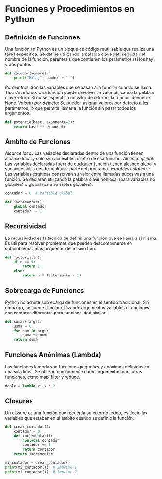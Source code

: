 # Funciones y Procedimientos en Python

## Definición de Funciones

Una función en Python es un bloque de código reutilizable que realiza una tarea específica. Se define utilizando la palabra clave def, seguida del nombre de la función, paréntesis que contienen los parámetros (si los hay) y dos puntos.

```py
def saludar(nombre):
    print("Hola,", nombre + "!")
```

_Parámetros:_ Son las variables que se pasan a la función cuando se llama.
_Tipo de retorno:_ Una función puede devolver un valor utilizando la palabra clave return. Si no se especifica un valor de retorno, la función devuelve None.
_Valores por defecto:_ Se pueden asignar valores por defecto a los parámetros, lo que permite llamar a la función sin pasar todos los argumentos.

```py
def potencia(base, exponente=2):
    return base ** exponente
```

## Ámbito de Funciones

_Alcance local:_ Las variables declaradas dentro de una función tienen alcance local y solo son accesibles dentro de esa función.
_Alcance global:_ Las variables declaradas fuera de cualquier función tienen alcance global y son accesibles desde cualquier parte del programa.
_Variables estáticas:_ Las variables estáticas conservan su valor entre llamadas sucesivas a una función. Se declaran utilizando la palabra clave nonlocal (para variables no globales) o global (para variables globales).

```py
contador = 0  # Variable global

def incrementar():
    global contador
    contador += 1
```

## Recursividad

La recursividad es la técnica de definir una función que se llama a sí misma. Es útil para resolver problemas que pueden descomponerse en subproblemas más pequeños del mismo tipo.

```py
def factorial(n):
    if n == 0:
        return 1
    else:
        return n * factorial(n - 1)
```

## Sobrecarga de Funciones

Python no admite sobrecarga de funciones en el sentido tradicional. Sin embargo, se puede simular utilizando argumentos variables o funciones con nombres diferentes pero funcionalidad similar.

```py
def sumar(*args):
    suma = 0
    for num in args:
        suma += num
    return suma
```

## Funciones Anónimas (Lambda)

Las funciones lambda son funciones pequeñas y anónimas definidas en una sola línea. Se utilizan comúnmente como argumentos para otras funciones, como map, filter y reduce.

```py
doble = lambda x: x * 2
```

## Closures

Un closure es una función que recuerda su entorno léxico, es decir, las variables que estaban en el ámbito cuando se definió la función.

```py
def crear_contador():
    contador = 0
    def incrementar():
        nonlocal contador
        contador += 1
        return contador
    return incrementar

mi_contador = crear_contador()
print(mi_contador())  # Imprime 1
print(mi_contador())  # Imprime 2
```
